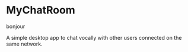# MyChatRoom
bonjour

A simple desktop app to chat vocally with other users connected on the same network.
